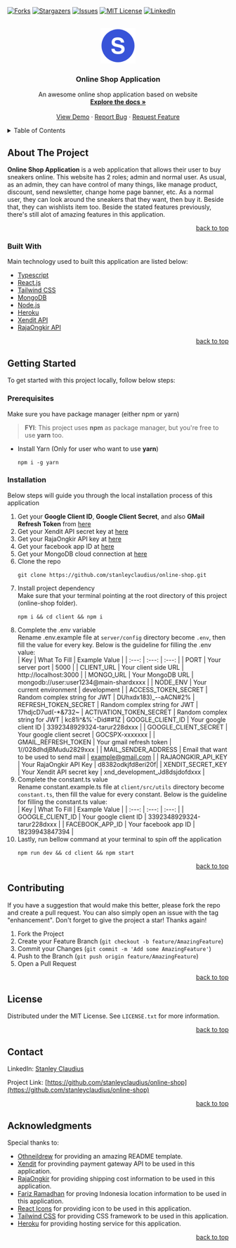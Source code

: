 <div id="top"></div>

[![Forks][forks-shield]][forks-url]
[![Stargazers][stars-shield]][stars-url]
[![Issues][issues-shield]][issues-url]
[![MIT License][license-shield]][license-url]
[![LinkedIn][linkedin-shield]][linkedin-url]

<br />
<div align="center">
  <a href="https://github.com/stanleyclaudius/online-shop">
    <img src="client/public/images/logo.png" alt="Logo" width="80" height="80">
  </a>

  <h3 align="center">Online Shop Application</h3>

  <p align="center">
    An awesome online shop application based on website
    <br />
    <a href="https://github.com/stanleyclaudius/online-shop.git"><strong>Explore the docs »</strong></a>
    <br />
    <br />
    <a href="https://sneakershub.herokuapp.com">View Demo</a>
    ·
    <a href="https://github.com/stanleyclaudius/online-shop/issues">Report Bug</a>
    ·
    <a href="https://github.com/stanleyclaudius/online-shop/issues">Request Feature</a>
  </p>
</div>

<details>
  <summary>Table of Contents</summary>
  <ol>
    <li>
      <a href="#about-the-project">About The Project</a>
      <ul>
        <li><a href="#built-with">Built With</a></li>
      </ul>
    </li>
    <li>
      <a href="#getting-started">Getting Started</a>
      <ul>
        <li><a href="#prerequisites">Prerequisites</a></li>
        <li><a href="#installation">Installation</a></li>
      </ul>
    </li>
    <li><a href="#contributing">Contributing</a></li>
    <li><a href="#license">License</a></li>
    <li><a href="#contact">Contact</a></li>
    <li><a href="#acknowledgments">Acknowledgments</a></li>
  </ol>
</details>

## About The Project

**Online Shop Application** is a web application that allows their user to buy sneakers online. This website has 2 roles; admin and normal user. As usual, as an admin, they can have control of many things, like manage product, discount, send newsletter, change home page banner, etc. As a normal user, they can look around the sneakers that they want, then buy it. Beside that, they can wishlists item too. Beside the stated features previously, there's still alot of amazing features in this application.

<p align="right"><a href="#top">back to top</a></p>

### Built With

Main technology used to built this application are listed below:

* [Typescript](https://www.typescriptlang.org/)
* [React.js](https://reactjs.org/)
* [Tailwind CSS](https://tailwindcss.com/)
* [MongoDB](https://mongodb.com/cloud/atlas/)
* [Node.js](https://nodejs.org/)
* [Heroku](https://herokuapp.com/)
* [Xendit API](https://xendit.co/)
* [RajaOngkir API](https://rajaongkir.com/)

<p align="right"><a href="#top">back to top</a></p>

## Getting Started

To get started with this project locally, follow below steps:

### Prerequisites

Make sure you have package manager (either npm or yarn)

>**FYI**: This project uses **npm** as package manager, but you're free to use **yarn** too.

* Install Yarn (Only for user who want to use **yarn**)
  ```
  npm i -g yarn
  ```

### Installation

Below steps will guide you through the local installation process of this application

1. Get your **Google Client ID**, **Google Client Secret**, and also **GMail Refresh Token** from [here](https://console.developers.google.com/)
2. Get your Xendit API secret key at [here](https://xendit.co)
3. Get your RajaOngkir API key at [here](https://rajaongkir.com)
4. Get your facebook app ID at [here](https://developers.facebook.com/)
5. Get your MongoDB cloud connection at [here](https://mongodb.com/cloud/atlas)
6. Clone the repo
   ```
   git clone https://github.com/stanleyclaudius/online-shop.git
   ```
7. Install project dependency<br />
Make sure that your terminal pointing at the root directory of this project (online-shop folder).
   ```
   npm i && cd client && npm i
   ```
8. Complete the .env variable<br/>
Rename .env.example file at ```server/config``` directory become ```.env```, then fill the value for every key. Below is the guideline for filling the .env value:<br/>
    | Key | What To Fill | Example Value |
    | :---: | :---: | :---: |
    | PORT | Your server port | 5000 |
    | CLIENT_URL | Your client side URL | http://localhost:3000 |
    | MONGO_URL | Your MongoDB URL | mongodb://user:user1234@main-shardxxxx |
    | NODE_ENV | Your current environment | development |
    | ACCESS_TOKEN_SECRET | Random complex string for JWT | DUhxdx183)_--aACN#2%
    | REFRESH_TOKEN_SECRET | Random complex string for JWT | 17hdjcD7ud(-*&732~
    | ACTIVATION_TOKEN_SECRET | Random complex string for JWT | kc81i^&%`-Did##1Z
    | GOOGLE_CLIENT_ID | Your google client ID | 3392348929324-tarur228dxxx |
    | GOOGLE_CLIENT_SECRET | Your google client secret | GOCSPX-xxxxxxx |
    | GMAIL_REFRESH_TOKEN | Your gmail refresh token | 1//028dhdjBMudu2829xxx |
    | MAIL_SENDER_ADDRESS | Email that want to be used to send mail | example@gmail.com |
    | RAJAONGKIR_API_KEY | Your RajaOngkir API Key | d8382odkjfd8eri20f|
    | XENDIT_SECRET_KEY | Your Xendit API secret key | xnd_development_Jd8dsjdofdxxx |
9. Complete the constant.ts value<br />
Rename constant.example.ts file at ```client/src/utils``` directory become ```constant.ts```, then fill the value for every constant. Below is the guideline for filling the constant.ts value:<br />
    | Key | What To Fill | Example Value |
    | :---: | :---: | :---: |
    | GOOGLE_CLIENT_ID | Your google client ID | 3392348929324-tarur228dxxx |
    | FACEBOOK_APP_ID | Your facebook app ID | 18239943847394 |
10. Lastly, run bellow command at your terminal to spin off the application
    ```
    npm run dev && cd client && npm start
    ```

<p align="right"><a href="#top">back to top</a></p>

## Contributing

If you have a suggestion that would make this better, please fork the repo and create a pull request. You can also simply open an issue with the tag "enhancement".
Don't forget to give the project a star! Thanks again!

1. Fork the Project
2. Create your Feature Branch (`git checkout -b feature/AmazingFeature`)
3. Commit your Changes (`git commit -m 'Add some AmazingFeature'`)
4. Push to the Branch (`git push origin feature/AmazingFeature`)
5. Open a Pull Request

<p align="right"><a href="#top">back to top</a></p>

## License

Distributed under the MIT License. See `LICENSE.txt` for more information.

<p align="right"><a href="#top">back to top</a></p>

## Contact

LinkedIn: [Stanley Claudius](https://www.linkedin.com/in/stanley-claudius-4560b21b7)

Project Link: [https://github.com/stanleyclaudius/online-shop](https://github.com/stanleyclaudius/online-shop)

<p align="right"><a href="#top">back to top</a></p>

## Acknowledgments

Special thanks to:

* [Othneildrew](https://github.com/othneildrew/) for providing an amazing README template.
* [Xendit](https://xendit.co/) for provinding payment gateway API to be used in this application.
* [RajaOngkir](https://rajaongkir.com/) for providing shipping cost information to be used in this application.
* [Fariz Ramadhan](https://github.com/farizdotid/) for proving Indonesia location information to be used in this application.
* [React Icons](https://react-icons.github.io/react-icons/) for providing icon to be used in this application.
* [Tailwind CSS](https://tailwindcss.com/) for providing CSS framework to be used in this application.
* [Heroku](https://herokuapp.com) for providing hosting service for this application.

<p align="right"><a href="#top">back to top</a></p>

[forks-shield]: https://img.shields.io/github/forks/stanleyclaudius/online-shop.svg?style=for-the-badge
[forks-url]: https://github.com/stanleyclaudius/online-shop/network/members
[stars-shield]: https://img.shields.io/github/stars/stanleyclaudius/online-shop.svg?style=for-the-badge
[stars-url]: https://github.com/stanleyclaudius/online-shop/stargazers
[issues-shield]: https://img.shields.io/github/issues/stanleyclaudius/online-shop.svg?style=for-the-badge
[issues-url]: https://github.com/stanleyclaudius/online-shop/issues
[license-shield]: https://img.shields.io/github/license/stanleyclaudius/online-shop.svg?style=for-the-badge
[license-url]: https://github.com/stanleyclaudius/online-shop/blob/master/LICENSE.txt
[linkedin-shield]: https://img.shields.io/badge/-LinkedIn-black.svg?style=for-the-badge&logo=linkedin&colorB=555
[linkedin-url]: https://linkedin.com/in/stanley-claudius-4560b21b7